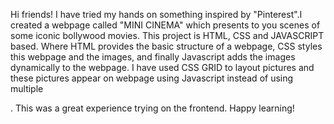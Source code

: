 Hi friends!
I have tried my hands on something inspired by "Pinterest".I created a webpage called "MINI CINEMA" which presents to you scenes of some iconic bollywood movies. 
This project is HTML, CSS and JAVASCRIPT based. Where HTML provides the basic structure of a webpage, CSS styles this webpage and the images, and finally Javascript adds the images dynamically to the webpage.
I have used CSS GRID to layout pictures and these pictures appear on webpage using Javascript instead of using multiple <div>.
This was a great experience trying on the frontend.
Happy learning!
